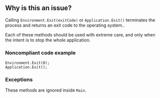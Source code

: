 ## Why is this an issue?

Calling `Environment.Exit(exitCode)` or `Application.Exit()` terminates the process and returns an exit code to the operating
system..

Each of these methods should be used with extreme care, and only when the intent is to stop the whole application.

### Noncompliant code example

    Environment.Exit(0);
    Application.Exit();

### Exceptions

These methods are ignored inside `Main`.